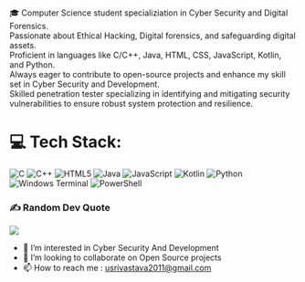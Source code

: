🎓 Computer Science student specializiation in Cyber Security and Digital Forensics. <br>Passionate about Ethical Hacking, Digital forensics, and safeguarding digital assets. <br>Proficient in languages like C/C++, Java, HTML, CSS, JavaScript, Kotlin, and Python. <br>Always eager to contribute to open-source projects and enhance my skill set in Cyber Security and Development.<br>Skilled penetration tester specializing in identifying and mitigating security vulnerabilities to ensure robust system protection and resilience.


# 💻 Tech Stack:
![C](https://img.shields.io/badge/c-%2300599C.svg?style=for-the-badge&logo=c&logoColor=white) ![C++](https://img.shields.io/badge/c++-%2300599C.svg?style=for-the-badge&logo=c%2B%2B&logoColor=white) ![HTML5](https://img.shields.io/badge/html5-%23E34F26.svg?style=for-the-badge&logo=html5&logoColor=white) ![Java](https://img.shields.io/badge/java-%23ED8B00.svg?style=for-the-badge&logo=openjdk&logoColor=white) ![JavaScript](https://img.shields.io/badge/javascript-%23323330.svg?style=for-the-badge&logo=javascript&logoColor=%23F7DF1E) ![Kotlin](https://img.shields.io/badge/kotlin-%237F52FF.svg?style=for-the-badge&logo=kotlin&logoColor=white) ![Python](https://img.shields.io/badge/python-3670A0?style=for-the-badge&logo=python&logoColor=ffdd54) ![Windows Terminal](https://img.shields.io/badge/Windows%20Terminal-%234D4D4D.svg?style=for-the-badge&logo=windows-terminal&logoColor=white) ![PowerShell](https://img.shields.io/badge/PowerShell-%235391FE.svg?style=for-the-badge&logo=powershell&logoColor=white)


### ✍️ Random Dev Quote
![](https://quotes-github-readme.vercel.app/api?type=horizontal&theme=radical)

- 👀 I’m interested in Cyber Security And Development  
- 💞️ I’m looking to collaborate on Open Source projects
- 📫 How to reach me : usrivastava2011@gmail.com
